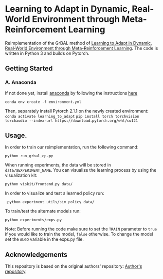 # Learning to Adapt in Dynamic, Real-World Environment through Meta-Reinforcement Learning

ReImplementation of the GrBAL method of [Learning to Adapt in Dynamic, Real-World Environment through Meta-Reinforcement Learning](https://arxiv.org/abs/1803.11347).
The code is written in Python 3 and builds on Pytorch.

## Getting Started
### A. Anaconda
If not done yet, install [anaconda](https://www.anaconda.com/) by following the instructions [here](https://www.anaconda.com/download/#windows)

``` conda env create -f environment.yml ```

Then, separately install Pytorch 2.1.1 on the newly created environment:
``` conda activate learning_to_adapt ```
``` pip install torch torchvision torchaudio --index-url https://download.pytorch.org/whl/cu121 ```

## Usage.
In order to train our reimplementation, run the following command:

```python run_grbal_cp.py ```

When running experiments, the data will be stored in ``` data/$EXPERIMENT_NAME ```. You can visualize the learning process
by using the visualization kit:

``` python viskit/frontend.py data/ ```

In order to visualize and test a learned policy run:

``` python experiment_utils/sim_policy data/```

To train/test the alternate models run:

```python experiments/exps.py```

Note: Before running the code make sure to set the `TRAIN` parameter to `true` if you would like to train the model, `false` otherwise.
To change the model set the `ALGO` variable in the exps.py file.


## Acknowledgements
This repository is based on the original authors' repository: [Author's repository](https://github.com/iclavera/learning_to_adapt).